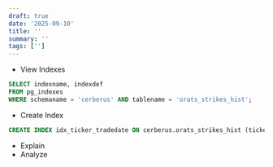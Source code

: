 ```yaml
---
draft: true
date: '2025-09-10'
title: ''
summary: ''
tags: ['']
---
```


- View Indexes

```sql
SELECT indexname, indexdef
FROM pg_indexes
WHERE schemaname = 'cerberus' AND tablename = 'orats_strikes_hist';
```

- Create Index

```sql
CREATE INDEX idx_ticker_tradedate ON cerberus.orats_strikes_hist (ticker, "tradeDate");
```

- Explain
- Analyze
